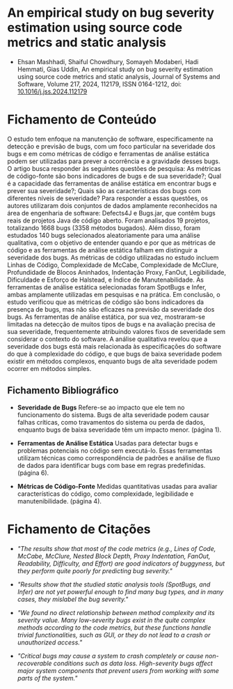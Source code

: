 # An empirical study on bug severity estimation using source code metrics and static analysis

* Ehsan Mashhadi, Shaiful Chowdhury, Somayeh Modaberi, Hadi Hemmati, Gias Uddin, An empirical study on bug severity estimation using source code metrics and static analysis, Journal of Systems and Software, Volume 217, 2024, 112179, ISSN 0164-1212, doi: [10.1016/j.jss.2024.112179](https://doi.org/10.1016/j.jss.2024.112179)

# Fichamento de Conteúdo

O estudo tem enfoque na manutenção de software, especificamente na detecção e previsão de bugs, com um foco particular na severidade dos bugs e em como métricas de código e ferramentas de análise estática podem ser utilizadas para prever a ocorrência e a gravidade desses bugs. O artigo busca responder às seguintes questões de pesquisa: As métricas de código-fonte são bons indicadores de bugs e de sua severidade?; Qual é a capacidade das ferramentas de análise estática em encontrar bugs e prever sua severidade?; Quais são as características dos bugs com diferentes níveis de severidade?
Para responder a essas questões, os autores utilizaram dois conjuntos de dados amplamente reconhecidos na área de engenharia de software: Defects4J e Bugs.jar, que contêm bugs reais de projetos Java de código aberto. Foram analisados 19 projetos, totalizando 1668 bugs (3358 métodos bugados). Além disso, foram estudados 140 bugs selecionados aleatoriamente para uma análise qualitativa, com o objetivo de entender quando e por que as métricas de código e as ferramentas de análise estática falham em distinguir a severidade dos bugs.
As métricas de código utilizadas no estudo incluem Linhas de Código, Complexidade de McCabe, Complexidade de McClure, Profundidade de Blocos Aninhados, Indentação Proxy, FanOut, Legibilidade, Dificuldade e Esforço de Halstead, e Índice de Manutenabilidade. As ferramentas de análise estática selecionadas foram SpotBugs e Infer, ambas amplamente utilizadas em pesquisas e na prática.
Em conclusão, o estudo verificou que as métricas de código são bons indicadores da presença de bugs, mas não são eficazes na previsão da severidade dos bugs. As ferramentas de análise estática, por sua vez, mostraram-se limitadas na detecção de muitos tipos de bugs e na avaliação precisa de sua severidade, frequentemente atribuindo valores fixos de severidade sem considerar o contexto do software. A análise qualitativa revelou que a severidade dos bugs está mais relacionada às especificações do software do que à complexidade do código, e que bugs de baixa severidade podem existir em métodos complexos, enquanto bugs de alta severidade podem ocorrer em métodos simples.

## Fichamento Bibliográfico

   - **Severidade de Bugs**  Refere-se ao impacto que ele tem no funcionamento do sistema. Bugs de alta severidade podem causar falhas críticas, como travamentos do sistema ou perda de dados, enquanto bugs de baixa severidade têm um impacto menor. (página 1).
   
   - **Ferramentas de Análise Estática** Usadas para detectar bugs e problemas potenciais no código sem executá-lo. Essas ferramentas utilizam técnicas como correspondência de padrões e análise de fluxo de dados para identificar bugs com base em regras predefinidas. (página 6).

   - **Métricas de Código-Fonte** Medidas quantitativas usadas para avaliar características do código, como complexidade, legibilidade e manutenibilidade. (página 4).


# Fichamento de Citações

- _"The results show that most of the code metrics (e.g., Lines of Code, McCabe, McClure, Nested Block Depth, Proxy Indentation, FanOut, Readability, Difficulty, and Effort) are good indicators of buggyness, but they perform quite poorly for predicting bug severity."_

- _"Results show that the studied static analysis tools (SpotBugs, and Infer) are not yet powerful enough to find many bug types, and in many cases, they mislabel the bug severity."_

- _"We found no direct relationship between method complexity and its severity value. Many low-severity bugs exist in the quite complex methods according to the code metrics, but these functions handle trivial functionalities, such as GUI, or they do not lead to a crash or unauthorized access."_

- _"Critical bugs may cause a system to crash completely or cause non-recoverable conditions such as data loss. High-severity bugs affect major system components that prevent users from working with some parts of the system."_